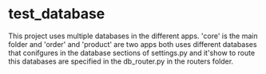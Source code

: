 # test_database

This project uses multiple databases in the different apps. 'core' is the main folder and 'order' and 'product' are two apps both uses different databases
that conifgures in the database sections of settings.py and it'show to route this databases are specified in the db_router.py in the routers folder.
